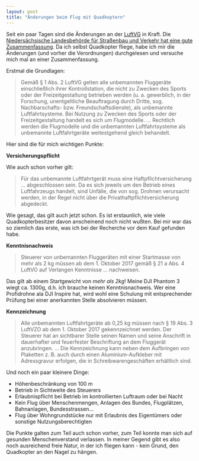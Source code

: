 ```yaml
---
layout: post
title: "Änderungen beim Flug mit Quadkoptern"
---
```

Seit ein paar Tagen sind die Änderungen an der [LuftVG][1] in Kraft. Die [Niedersächsische Landesbehörde 
für Straßenbau und Verkehr hat eine gute Zusammenfassung][0]. Da ich selbst Quadkopter fliege, 
habe ich mir die Änderungen (und vorher die Verordnungen) durchgelesen und versuche mich mal
an einer Zusammenfassung.

Erstmal die Grundlagen:

> Gemäß § 1 Abs. 2 LuftVG gelten alle unbemannten Fluggeräte einschließlich ihrer 
> Kontrollstation, die nicht zu Zwecken des Sports oder der Freizeitgestaltung 
> betrieben werden (u. a. gewerblich, in der Forschung, unentgeltliche Beauftragung 
> durch Dritte, sog. Nachbarschafts- bzw. Freundschaftsdienste), als unbemannte 
> Luftfahrtsysteme. Bei Nutzung zu Zwecken des Sports oder der Freizeitgestaltung 
> handelt es sich um Flugmodelle.
> ...
> Rechtlich werden die Flugmodelle und die unbemannten Luftfahrtsysteme als 
> unbemannte Luftfahrtgeräte weitestgehend gleich behandelt.

Hier sind die für mich wichtigen Punkte:

**Versicherungspflicht**

Wie auch schon vorher gilt:

> Für das unbemannte Luftfahrtgerät muss eine Haftpflichtversicherung ... abgeschlossen 
> sein. Da es sich jeweils um den Betrieb eines Luftfahrzeugs handelt, sind 
> Unfälle, die von sog. Drohnen verursacht werden, in der Regel nicht über die 
> Privathaftpflichtversicherung abgedeckt.

Wie gesagt, das gilt auch jetzt schon. Es ist erstaunlich, wie viele Quadkopterbesitzer
davon anscheinend noch nicht wußten. Bei mir war das so ziemlich das erste, was ich
bei der Recherche vor dem Kauf gefunden habe.

**Kenntnisnachweis**

> Steuerer von unbemannten Fluggeräten mit einer Startmasse von mehr als 2 kg müssen 
> ab dem 1. Oktober 2017 gemäß § 21 a Abs. 4 LuftVO auf Verlangen Kenntnisse ... nachweisen.

Das gilt ab einem Startgewicht von *mehr als 2kg*! Meine DJI Phantom 3 wiegt ca. 1300g, d.h. 
ich brauche keinen Kenntnisnachweis. Wer eine Profidrohne ala DJI Inspire hat, wird wohl
eine Schulung mit entsprechender Prüfung bei einer anerkannten Stelle absolvieren müssen.

**Kennzeichnung**

> Alle unbemannten Luftfahrtgeräte ab 0,25 kg müssen nach § 19 Abs. 3 LuftVZO ab 
> dem 1. Oktober 2017 gekennzeichnet werden. Der Steuerer hat an sichtbarer Stelle 
> seinen Namen und seine Anschrift in dauerhafter und feuerfester Beschriftung an 
> dem Fluggerät anzubringen.
> ...
> Die Kennzeichnung kann neben dem Aufbringen von Plaketten z. B. auch durch einen 
> Aluminium-Aufkleber mit Adressgravur erfolgen, die in Schreibwarengeschäften erhältlich sind.

Und noch ein paar kleinere Dinge:

* Höhenbeschränkung von 100 m
* Betrieb in Sichtweite des Steuerers
* Erlaubnispflicht bei Betrieb im kontrollierten Luftraum oder bei Nacht
* Kein Flug über Menschenmengen, Anlagen des Bundes, Flugplätzen, Bahnanlagen, Bundesstrassen...
* Flug über Wohngrundstücke nur mit Erlaubnis des Eigentümers oder sonstige Nutzungsberechtigten

Die Punkte galten zum Teil auch schon vorher, zum Teil konnte man sich auf gesunden Menschenverstand
verlassen. In meiner Gegend gibt es also noch ausreichend freie Natur, in der ich fliegen 
kann - kein Grund, den Quadkopter an den Nagel zu hängen.

[0]: http://www.strassenbau.niedersachsen.de/startseite/aufgaben/luftverkehr/unbemannte_luftfahrtsysteme_uas/unbemannte-luftfahrtsysteme-114884.html
[1]: https://www.gesetze-im-internet.de/luftvg/
